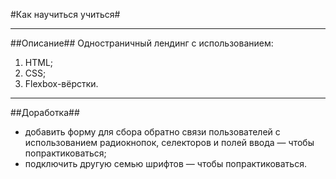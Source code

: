 #Как научиться учиться#
___________________________
##Описание##
Одностраничный лендинг с иcпользованием:
1. HTML;
2. CSS;
3. Flexbox-вёрстки.
___________________________
##Доработка##
* добавить форму для сбора обратно связи пользователей с использованием радиокнопок, селекторов и полей ввода — чтобы попрактиковаться;
* подключить другую семью шрифтов — чтобы попрактиковаться.
